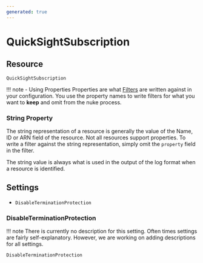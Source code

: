 ```yaml
---
generated: true
---
```


# QuickSightSubscription


## Resource

```text
QuickSightSubscription
```



!!! note - Using Properties
    Properties are what [Filters](../config-filtering.md) are written against in your configuration. You use the property
    names to write filters for what you want to **keep** and omit from the nuke process.

### String Property

The string representation of a resource is generally the value of the Name, ID or ARN field of the resource. Not all
resources support properties. To write a filter against the string representation, simply omit the `property` field in
the filter.

The string value is always what is used in the output of the log format when a resource is identified.

## Settings

- `DisableTerminationProtection`


### DisableTerminationProtection

!!! note
    There is currently no description for this setting. Often times settings are fairly self-explanatory. However, we
    are working on adding descriptions for all settings.

```text
DisableTerminationProtection
```

